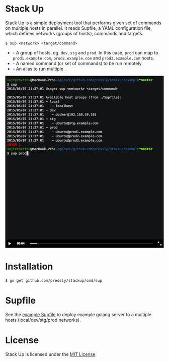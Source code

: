 Stack Up
========

Stack Up is a simple deployment tool that performs given set of commands on multiple hosts in parallel. It reads Supfile, a YAML configuration file, which defines networks (groups of hosts), commands and targets.

    $ sup <network> <target/command>

- <network> - A group of hosts, eg. `dev`, `stg` and `prod`. In this case, `prod` can map to `prod1.example.com`, `prod2.example.com` and `prod3.example.com` hosts.
- <command> - A named command (or set of commands) to be run remotely.
- <target> - An alias to run multiple <commands>.

[![Sup](./example/sup.png)](https://asciinema.org/a/19658)

# Installation

    $ go get github.com/pressly/stackup/cmd/sup

# Supfile

See the [example Supfile](./example/Supfile) to deploy example golang server to a multiple hosts (local/dev/stg/prod networks).

# License
Stack Up is licensed under the [MIT License](./LICENSE).
